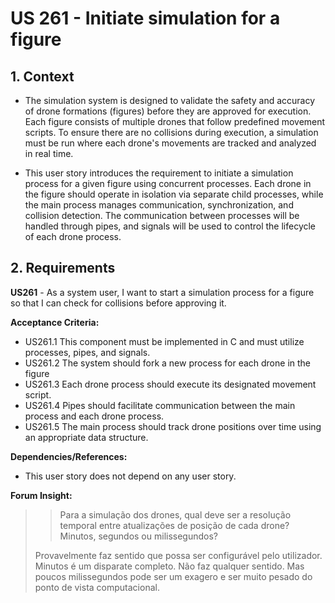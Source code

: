 # US 261 - Initiate simulation for a figure

## 1. Context

* The simulation system is designed to validate the safety and accuracy of drone formations (figures) before they are approved for execution. Each figure consists of multiple drones that follow predefined movement scripts. To ensure there are no collisions during execution, a simulation must be run where each drone's movements are tracked and analyzed in real time.

* This user story introduces the requirement to initiate a simulation process for a given figure using concurrent processes. Each drone in the figure should operate in isolation via separate child processes, while the main process manages communication, synchronization, and collision detection. The communication between processes will be handled through pipes, and signals will be used to control the lifecycle of each drone process.


## 2. Requirements

**US261** - As a system user, I want to start a simulation process for a figure so that I can check for collisions before approving it.


**Acceptance Criteria:**

- US261.1  This component must be implemented in C and must utilize processes, pipes, and signals.
- US261.2  The system should fork a new process for each drone in the figure
- US261.3  Each drone process should execute its designated movement script.
- US261.4  Pipes should facilitate communication between the main process and each drone process.
- US261.5  The main process should track drone positions over time using an appropriate data structure.

**Dependencies/References:**

* This user story does not depend on any user story.


**Forum Insight:**

>> Para a simulação dos drones, qual deve ser a resolução temporal entre atualizações de posição de cada drone? Minutos, segundos ou milissegundos?
>
> Provavelmente faz sentido que possa ser configurável pelo utilizador. Minutos é um disparate completo. Não faz qualquer sentido. Mas poucos milissegundos pode ser um exagero e ser muito pesado do ponto de vista computacional.





